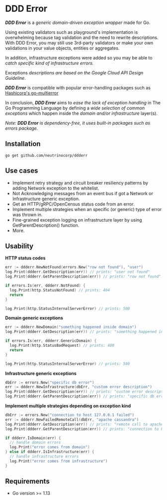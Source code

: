 # DDD Error
**_DDD Error_** is a _generic domain-driven exception wrapper_ made for Go.

Using existing validators such as playground's implementation is overwhelming because tag validation and the need to rewrite descriptions. With DDD Error, you may still use 3rd-party validators or make your own validations in your value objects, entities or aggregates.

In addition, infrastructure exceptions were added so you may be able to _catch specific kind of infrastructure errors._

Exceptions _descriptions are based on the Google Cloud API Design Guideline_.

**_DDD Error_** is compatible with popular error-handling packages such as [Hashicorp's go-multierror](https://github.com/hashicorp/go-multierror)

In conclusion, **_DDD Error_** aims to _ease the lack of exception handling_ in The Go Programming Language by defining a _wide selection of common exceptions_ 
which happen inside the _domain and/or infrastructure_ layer(s).

_Note: **DDD Error** is dependency-free, it uses built-in packages such as errors package._

## Installation
    go get github.com/neutrinocorp/ddderr


## Use cases
- Implement retry strategy and circuit breaker resiliency patterns by adding Network exception to the whitelist.
- Not Acknowledging messages from an event bus if got a Network or Infrastructure generic exception.
- Get an HTTP/gRPC/OpenCensus status code from an error.
- Implement multiple strategies when an specific (or generic) type of error was thrown in.
- Fine-grained exception logging on infrastructure layer by using GetParentDescription() function.
- More.

## Usability

**HTTP status codes**
```go
err := ddderr.NewNotFound(errors.New("row not found"), "user")
log.Print(ddderr.GetDescription(err)) // prints: "user not found"
log.Print(ddderr.GetParentDescription(err)) // prints: "row not found"

if errors.Is(err, ddderr.NotFound) {
  log.Print(http.StatusNotFound) // prints: 404
  return
}

log.Print(http.StatusInternalServerError) // prints: 500
```

**Domain generic exceptions**
```go
err := ddderr.NewDomain("something happened inside domain")
log.Print(ddderr.GetDescription(err)) // prints: "something happened inside domain"

if errors.Is(err, ddderr.GenericDomain) {
  log.Print(http.StatusBadRequest) // prints: 400
  return
}

log.Print(http.StatusInternalServerError) // prints: 500
```

**Infrastructure generic exceptions**
```go
dbErr := errors.New("specific db error")
err := ddderr.NewInfrastructure(dbErr, "custom error description")
log.Print(ddderr.GetDescription(err)) // prints: "custom error description"
log.Print(ddderr.GetParentDescription(err)) // prints: "specific db error"
```

**Implement multiple strategies depending on exception kind**
```go
dbErr := errors.New("connection to host 127.0.0.1 failed")
err := ddderr.NewFailedRemoteCall(dbErr, "apache cassandra")
log.Print(ddderr.GetDescription(err)) // prints: "remote call to apache cassandra has failed"
log.Print(ddderr.GetParentDescription(err)) // prints: "connection to host 127.0.0.1 failed"

if ddderr.IsDomain(err) {
  // handle domain errors
  log.Print("error comes from domain")
} else if ddderr.IsInfrastructure(err) {
  // handle infrastructure errors
  log.Print("error comes from infrastructure")
}
```

## Requirements
- Go version >= 1.13
